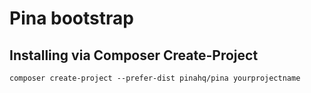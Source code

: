 # Pina bootstrap

## Installing via Composer Create-Project

```
composer create-project --prefer-dist pinahq/pina yourprojectname
```
